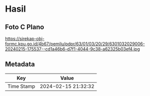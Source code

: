 # Hasil

## Foto C Plano

https://sirekap-obj-formc.kpu.go.id/4b67/pemilu/pdpr/63/01/03/20/29/6301032029006-20240215-175537--cd1a46b6-d7f1-4044-9c38-a62325b03ef4.jpg


## Metadata

| Key        | Value               |
| ---------- | ------------------- |
| Time Stamp | 2024-02-15 21:32:32 |



